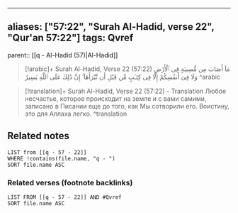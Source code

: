 
---
aliases: ["57:22", "Surah Al-Hadid, verse 22", "Qur'an 57:22"]
tags: Qvref
---

parent:: [[q - Al-Hadid (57)|Al-Hadid]]

> [!arabic]+ Surah Al-Hadid, Verse 22 (57:22)
> <span class="quran-arabic">مَآ أَصَابَ مِن مُّصِيبَةٍ فِى ٱلْأَرْضِ وَلَا فِىٓ أَنفُسِكُمْ إِلَّا فِى كِتَـٰبٍ مِّن قَبْلِ أَن نَّبْرَأَهَآ ۚ إِنَّ ذَٰلِكَ عَلَى ٱللَّهِ يَسِيرٌ</span>
^arabic

> [!translation]+ Surah Al-Hadid, Verse 22 (57:22) - Translation
> Любое несчастье, которое происходит на земле и с вами самими, записано в Писании еще до того, как Мы сотворили его. Воистину, это для Аллаха легко.
^translation



## Related notes
```dataview
LIST from [[q - 57 - 22]]
WHERE !contains(file.name, "q - ")
SORT file.name ASC
```

### Related verses (footnote backlinks)
```dataview
LIST FROM [[q - 57 - 22]] AND #Qvref
SORT file.name ASC
```

